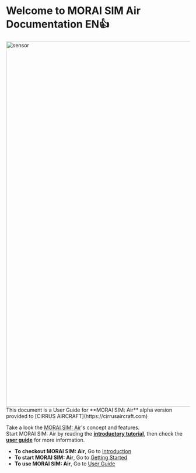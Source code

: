 # Welcome to MORAI SIM Air Documentation EN👍

<img src="./img/intro2.png" style="width: 1000px; height: auto;" alt="sensor">
<Br>
This document is a User Guide for **MORAI SIM: Air** alpha version provided to [CIRRUS AIRCRAFT](https://cirrusaircraft.com)

Take a look the [MORAI SIM: Air]'s concept and features.  <br>
Start MORAI SIM: Air by reading the **[introductory tutorial]**, then check the **[user guide]** for more information.

[MORAI SIM: Air]: intro/morai-simair.md
[introductory tutorial]: getting-started/
[user guide]: user-guide/

<div class="text-center">
<ul>
  <li>
   <b>To checkout MORAI SIM: Air</b>, Go to <a href="intro/morai-simair" class="btn btn-primary" role="button">Introduction</a>
  </li>
  <li>
    <b>To start MORAI SIM: Air</b>, Go to <a href="getting-started/" class="btn btn-primary" role="button">Getting Started</a>
  </li>
  <li>
    <b>To use MORAI SIM: Air</b>, Go to <a href="user-guide/" class="btn btn-primary" role="button">User Guide</a>
  </li>
</ul>
</div>